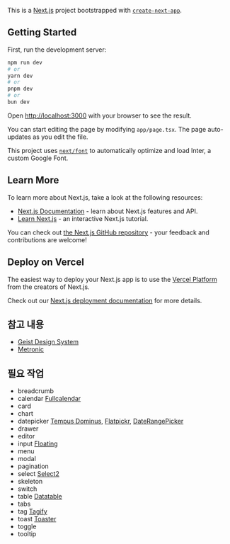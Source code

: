 This is a [Next.js](https://nextjs.org/) project bootstrapped with [`create-next-app`](https://github.com/vercel/next.js/tree/canary/packages/create-next-app).

## Getting Started

First, run the development server:

```bash
npm run dev
# or
yarn dev
# or
pnpm dev
# or
bun dev
```

Open [http://localhost:3000](http://localhost:3000) with your browser to see the result.

You can start editing the page by modifying `app/page.tsx`. The page auto-updates as you edit the file.

This project uses [`next/font`](https://nextjs.org/docs/basic-features/font-optimization) to automatically optimize and load Inter, a custom Google Font.

## Learn More

To learn more about Next.js, take a look at the following resources:

- [Next.js Documentation](https://nextjs.org/docs) - learn about Next.js features and API.
- [Learn Next.js](https://nextjs.org/learn) - an interactive Next.js tutorial.

You can check out [the Next.js GitHub repository](https://github.com/vercel/next.js/) - your feedback and contributions are welcome!

## Deploy on Vercel

The easiest way to deploy your Next.js app is to use the [Vercel Platform](https://vercel.com/new?utm_medium=default-template&filter=next.js&utm_source=create-next-app&utm_campaign=create-next-app-readme) from the creators of Next.js.

Check out our [Next.js deployment documentation](https://nextjs.org/docs/deployment) for more details.


## 참고 내용
- [Geist Design System](https://vercel.com/geist/introduction)
- [Metronic](https://preview.keenthemes.com/html/metronic/docs/index)


## 필요 작업
- breadcrumb
- calendar [Fullcalendar](https://fullcalendar.io/docs)
- card
- chart
- datepicker [Tempus Dominus](https://getdatepicker.com/), [Flatpickr](https://flatpickr.js.org/), [DateRangePicker](https://www.daterangepicker.com/)
- drawer
- editor
- input [Floating](https://preview.keenthemes.com/html/metronic/docs/base/forms/floating-labels)
- menu
- modal
- pagination
- select [Select2](https://select2.org/)
- skeleton
- switch
- table [Datatable](https://datatables.net/)
- tabs
- tag [Tagify](https://yaireo.github.io/tagify/)
- toast [Toaster](https://github.com/petekeller2/toastr)
- toggle
- tooltip
